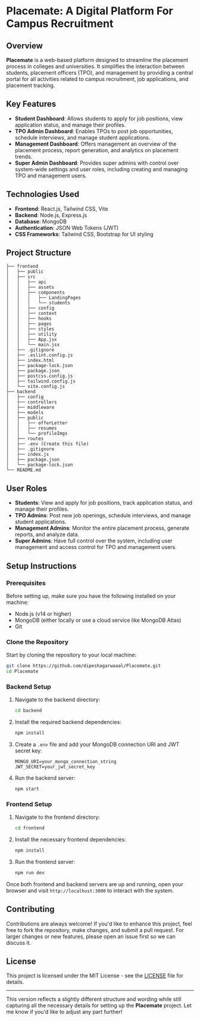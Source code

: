 
# Placemate: A Digital Platform For Campus Recruitment
## Overview
**Placemate** is a web-based platform designed to streamline the placement process in colleges and universities. It simplifies the interaction between students, placement officers (TPO), and management by providing a central portal for all activities related to campus recruitment, job applications, and placement tracking.

## Key Features
- **Student Dashboard**: Allows students to apply for job positions, view application status, and manage their profiles.
- **TPO Admin Dashboard**: Enables TPOs to post job opportunities, schedule interviews, and manage student applications.
- **Management Dashboard**: Offers management an overview of the placement process, report generation, and analytics on placement trends.
- **Super Admin Dashboard**: Provides super admins with control over system-wide settings and user roles, including creating and managing TPO and management users.

## Technologies Used
- **Frontend**: React.js, Tailwind CSS, Vite
- **Backend**: Node.js, Express.js
- **Database**: MongoDB
- **Authentication**: JSON Web Tokens (JWT)
- **CSS Frameworks**: Tailwind CSS, Bootstrap for UI styling

## Project Structure
```plaintext
├── frontend
│   ├── public
│   ├── src
│   │   ├── api
│   │   ├── assets
│   │   ├── components
│   │   │   ├── LandingPages
│   │   │   └── students
│   │   ├── config
│   │   ├── context
│   │   ├── hooks
│   │   ├── pages
│   │   ├── styles
│   │   ├── utility
│   │   ├── App.jsx
│   │   └── main.jsx
│   ├── .gitignore
│   ├── .eslint.config.js
│   ├── index.html
│   ├── package-lock.json
│   ├── package.json
│   ├── postcss.config.js
│   ├── tailwind.config.js
│   └── vite.config.js
├── backend
│   ├── config
│   ├── controllers
│   ├── middleware
│   ├── models
│   ├── public
│   │   ├── offerLetter
│   │   ├── resumes
│   │   └── profileImgs
│   ├── routes
│   ├── .env (Create this file)
│   ├── .gitignore
│   ├── index.js
│   ├── package.json
│   └── package-lock.json
└── README.md
```

## User Roles
- **Students**: View and apply for job positions, track application status, and manage their profiles.
- **TPO Admins**: Post new job openings, schedule interviews, and manage student applications.
- **Management Admins**: Monitor the entire placement process, generate reports, and analyze data.
- **Super Admins**: Have full control over the system, including user management and access control for TPO and management users.

## Setup Instructions

### Prerequisites
Before setting up, make sure you have the following installed on your machine:
- Node.js (v14 or higher)
- MongoDB (either locally or use a cloud service like MongoDB Atlas)
- Git

### Clone the Repository
Start by cloning the repository to your local machine:
```bash
git clone https://github.com/dipeshagarwaaal/Placemate.git
cd Placemate
```

### Backend Setup
1. Navigate to the backend directory:
   ```bash
   cd backend
   ```
2. Install the required backend dependencies:
   ```bash
   npm install
   ```
3. Create a `.env` file and add your MongoDB connection URI and JWT secret key:
   ```env
   MONGO_URI=your_mongo_connection_string
   JWT_SECRET=your_jwt_secret_key
   ```
4. Run the backend server:
   ```bash
   npm start
   ```

### Frontend Setup
1. Navigate to the frontend directory:
   ```bash
   cd frontend
   ```
2. Install the necessary frontend dependencies:
   ```bash
   npm install
   ```
3. Run the frontend server:
   ```bash
   npm run dev
   ```

Once both frontend and backend servers are up and running, open your browser and visit `http://localhost:3000` to interact with the system.

## Contributing
Contributions are always welcome! If you'd like to enhance this project, feel free to fork the repository, make changes, and submit a pull request. For larger changes or new features, please open an issue first so we can discuss it.

## License
This project is licensed under the MIT License - see the [LICENSE](LICENSE) file for details.

---

This version reflects a slightly different structure and wording while still capturing all the necessary details for setting up the **Placemate** project. Let me know if you'd like to adjust any part further!
